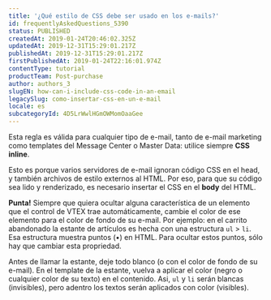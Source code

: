 ```yaml
---
title: '¿Qué estilo de CSS debe ser usado en los e-mails?'
id: frequentlyAskedQuestions_5390
status: PUBLISHED
createdAt: 2019-01-24T20:46:02.325Z
updatedAt: 2019-12-31T15:29:01.217Z
publishedAt: 2019-12-31T15:29:01.217Z
firstPublishedAt: 2019-01-24T22:16:01.974Z
contentType: tutorial
productTeam: Post-purchase
author: authors_3
slugEN: how-can-i-include-css-code-in-an-email
legacySlug: como-insertar-css-en-un-e-mail
locale: es
subcategoryId: 4D5LrWwlHGmOWMomOaaGee
---
```


Esta regla es válida para cualquier tipo de e-mail, tanto de e-mail marketing como templates del Message Center o Master Data: utilice siempre **CSS inline**.

Esto es porque varios servidores de e-mail ignoran código CSS en el head, y también archivos de estilo externos al HTML. Por eso, para que su código sea lido y renderizado, es necesario insertar el CSS en el **body** del HTML.

__Punta!__ Siempre que quiera ocultar alguna característica de un elemento que el control de VTEX trae automáticamente, cambie el color de ese elemento para el color de fondo de su e-mail. Por ejemplo: en el carrito abandonado la estante de artículos es hecha con una estructura `ul` &gt; `li`. Esa estructura muestra puntos (•) en HTML. Para ocultar estos puntos, sólo hay que cambiar esta propriedad.

Antes de llamar la estante, deje todo blanco (o con el color de fondo de su e-mail). En el template de la estante, vuelva a aplicar el color (negro o cualquier color de su texto) en el contenido. Asi, `ul` y `li` serán blancas (invisibles), pero adentro los textos serán aplicados con color (visibles).

